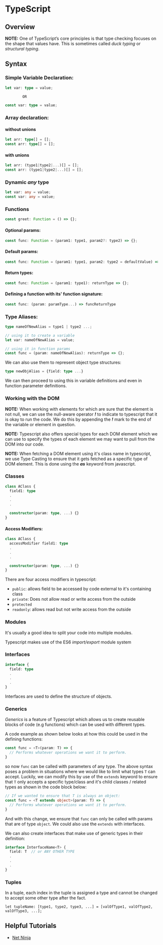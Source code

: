 # TypeScript

## Overview


**NOTE:** One of TypeScript’s core principles is that type checking focuses on the shape that values have. This is sometimes called _duck typing_ or _structural typing_.

## Syntax

### Simple Variable Declaration:

```ts
let var: type = value;

        OR

const var: type = value;
```


### Array declaration:

#### without unions
```ts
let arr: type[] = [];
const arr: type[] = [];
```

#### with unions

```ts
let arr: (type1|type2|...)[] = [];
const arr: (type1|type2|...)[] = [];
```

### Dynamic _any_ type

```ts
let var: any = value;
const var: any = value;
```

### Functions

```ts
const greet: Function = () => {};
```

#### Optional params:

```ts
const func: Function = (param1: type1, param2?: type2) => {};
```

#### Default params:

```ts
const func: Function = (param1: type1, param2: type2 = defaultValue) => {};
```

#### Return types:

```ts
const func: Function = (param1: type1): returnType => {};
```

#### Defining a function with its' function signature:

```ts
const func: (param: paramType...) => funcReturnType 
```

### Type Aliases:

```ts
type nameOfNewAlias = type1 | type2 ...;

// using it to create a variable
let var: nameOfNewAlias = value;

// using it in function params
const func = (param: nameOfNewAlias): returnType => {};
```

We can also use them to represent object type structures:

```ts
type newObjAlias = {field: type ...}
```

We can then proceed to using this in variable definitions and even in function parameter definitions.


### Working with the DOM

**NOTE:** When working with elements for which are sure that the element is not null, we can use the null-aware operator **_!_** to indicate to typescript that it is okay to run the code. We do this by appending the **_!_** mark to the end of the variable or element in question.

**NOTE:** Typescript also offers special types for each DOM element which we can use to specify the types of each element we may want to pull from the DOM into our code.

**NOTE:** When fetching a DOM element using it's class name in typescript, we use Type Casting to ensure that it gets fetched as a specific type of DOM element. This is done using the **_as_** keyword from javascript.

### Classes

```ts
class AClass {
  field1: type
  .
  .
  .

  constructor(param: type, ...) {}
}
```

#### Access Modifiers:
```ts
class AClass {
  accessModifier field1: type
  .
  .
  .

  constructor(param: type, ...) {}
}
```
There are four access modifiers in typescript:
- `public`: allows field to be accessed by code external to it's containing class
- `private`: Does not allow read or write access from the outside
- `protected`
- `readonly`: allows read but not write access from the outside

### Modules
It's usually a good idea to split your code into multiple modules.

Typescript makes use of the ES6 _import/export_ module system

### Interfaces

```ts
interface {
  field: type
  .
  .
  .
}
```
Interfaces are used to define the structure of objects.

### Generics

_Generics_ is a feature of Typescript which allows us to create reusable blocks of code (e.g functions) which can be used with different types.

A code example as shown below looks at how this could be used in the defining functions:
```ts
const func = <T>(param: T) => {
  // Performs whatever operations we want it to perform.
}
```

so now `func` can be called with parameters of any type. The above syntax poses a problem in situations where we would like to limit what types `T` can accept. Luckily, we can modify this by use of the `extends` keyword to ensure that `T` only accepts a specific type/class and it's child classes / related types as shown in the code block below:

```ts
// If we wanted to ensure that T is always an object:
const func = <T extends object>(param: T) => {
  // Performs whatever operations we want it to perform.
}
```
And with this change, we ensure that `func` can only be called with params that are of type `object`. We could also use the `extends` with interfaces.

We can also create interfaces that make use of generic types in their definition:

```ts
interface InterfaceName<T> {
  field: T  // or ANY OTHER TYPE
  .
  .
  .
}
```

### Tuples
In a tuple, each index in the tuple is assigned a type and cannot be changed to accept some other type after the fact.

```
let tupleName: [type1, type2, type3, ...] = [valOfType1, valOfType2, valOfType3, ...];
```

## Helpful Tutorials

- [Net Ninja](https://youtu.be/2pZmKW9-I_k?si=7cvHofsnxCyGYrv0)
